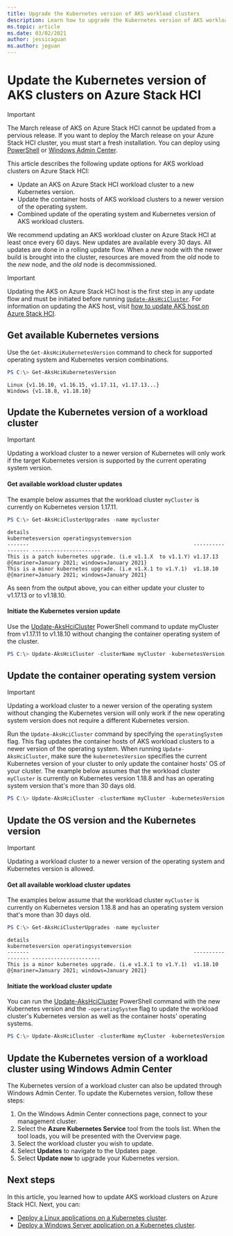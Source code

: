 ```yaml
---
title: Upgrade the Kubernetes version of AKS workload clusters
description: Learn how to upgrade the Kubernetes version of AKS workload clusters on Azure Stack HCI
ms.topic: article
ms.date: 03/02/2021
author: jessicaguan
ms.author: jeguan
---
```


# Update the Kubernetes version of AKS clusters on Azure Stack HCI

> [!IMPORTANT]
> The March release of AKS on Azure Stack HCI cannot be updated from a pervious release. If you want to deploy the March release on your Azure Stack HCI cluster, you must start a fresh installation. You can deploy using [PowerShell](kubernetes-walkthrough-powershell.md) or [Windows Admin Center](./setup.md).

This article describes the following update options for AKS workload clusters on Azure Stack HCI: 
- Update an AKS on Azure Stack HCI workload cluster to a new Kubernetes version.
- Update the container hosts of AKS workload clusters to a newer version of the operating system.
- Combined update of the operating system and Kubernetes version of AKS workload clusters.

We recommend updating an AKS workload cluster on Azure Stack HCI at least once every 60 days. New updates are available every 30 days.
All updates are done in a rolling update flow. When a *new* node with the newer build is brought into the cluster, resources are moved from the *old* node to the *new* node, and the *old* node is decommissioned.

> [!Important]
> Updating the AKS on Azure Stack HCI host is the first step in any update flow and must be initiated before running [`Update-AksHciCluster`](./update-akshcicluster.md). For information on updating the AKS host, visit [how to update AKS host on Azure Stack HCI](./update-aks-hci-concepts.md). 


## Get available Kubernetes versions
Use the `Get-AksHciKubernetesVersion` command to check for supported operating system and Kubernetes version combinations.

```powershell
PS C:\> Get-AksHciKubernetesVersion
```

```Output
Linux {v1.16.10, v1.16.15, v1.17.11, v1.17.13...}
Windows {v1.18.8, v1.18.10}
```

## Update the Kubernetes version of a workload cluster

> [!Important]
> Updating a workload cluster to a newer version of Kubernetes will only work if the target Kubernetes version is supported by the current operating system version.

#### Get available workload cluster updates
The example below assumes that the workload cluster `myCluster` is currently on Kubernetes version 1.17.11.
```powershell
PS C:\> Get-AksHciClusterUpgrades -name mycluster
```

```output
details                                                     kubernetesversion operatingsystemversion
-------                                                     ----------------- ----------------------
This is a patch kubernetes upgrade. (i.e v1.1.X  to v1.1.Y) v1.17.13          @{mariner=January 2021; windows=January 2021}
This is a minor kubernetes upgrade. (i.e v1.X.1 to v1.Y.1)  v1.18.10          @{mariner=January 2021; windows=January 2021}
```

As seen from the output above, you can either update your cluster to v1.17.13 or to v1.18.10.

#### Initiate the Kubernetes version update
Use the [Update-AksHciCluster](update-akshcicluster.md) PowerShell command to update myCluster from v1.17.11 to v1.18.10  without changing the container operating system of the cluster.
```powershell
PS C:\> Update-AksHciCluster -clusterName myCluster -kubernetesVersion v1.18.10
```

## Update the container operating system version 

> [!Important]
> Updating a workload cluster to a newer version of the operating system without changing the Kubernetes version will only work if the new operating system version does not require a different Kubernetes version.

Run the `Update-AksHciCluster` command by specifying the `operatingSystem` flag. This flag updates the container hosts of AKS workload clusters to a newer version of the operating system. When running `Update-AksHciCluster`, make sure the `kubernetesVersion` specifies the current Kubernetes version of your cluster to only update the container hosts' OS of your cluster. The example below assumes that the workload cluster `myCluster` is currently on Kubernetes version 1.18.8 and has an operating system version that's more than 30 days old.

```powershell
PS C:\> Update-AksHciCluster -clusterName myCluster -kubernetesVersion v1.18.8 -operatingSystem
```

## Update the OS version and the Kubernetes version

> [!Important]
> Updating a workload cluster to a newer version of the operating system and Kubernetes version is allowed.

#### Get all available workload cluster updates
The examples below assume that the workload cluster `myCluster` is currently on Kubernetes version 1.18.8 and has an operating system version that's more than 30 days old.

```powershell
PS C:\> Get-AksHciClusterUpgrades -name mycluster
```

```output
details                                                     kubernetesversion operatingsystemversion
-------                                                     ----------------- ----------------------
This is a minor kubernetes upgrade. (i.e v1.X.1 to v1.Y.1)  v1.18.10          @{mariner=January 2021; windows=January 2021}
```

#### Initiate the workload cluster update
You can run the [Update-AksHciCluster](update-akshcicluster.md) PowerShell command with the new Kubernetes version and the `-operatingSystem` flag to update the workload cluster's Kubernetes version as well as the container hosts' operating systems.

```powershell
PS C:\> Update-AksHciCluster -clusterName myCluster -kubernetesVersion v1.18.10 -operatingSystem
```

## Update the Kubernetes version of a workload cluster using Windows Admin Center
The Kubernetes version of a workload cluster can also be updated through Windows Admin Center. To update the Kubernetes version, follow these steps: 

1. On the Windows Admin Center connections page, connect to your management cluster.
2. Select the **Azure Kubernetes Service** tool from the tools list. When the tool loads, you will be presented with the Overview page.
3. Select the workload cluster you wish to update.
4. Select **Updates** to navigate to the Updates page.
5. Select **Update now** to upgrade your Kubernetes version. 

## Next steps

In this article, you learned how to update AKS workload clusters on Azure Stack HCI. Next, you can:
- [Deploy a Linux applications on a Kubernetes cluster](./deploy-linux-application.md).
- [Deploy a Windows Server application on a Kubernetes cluster](./deploy-windows-application.md).
